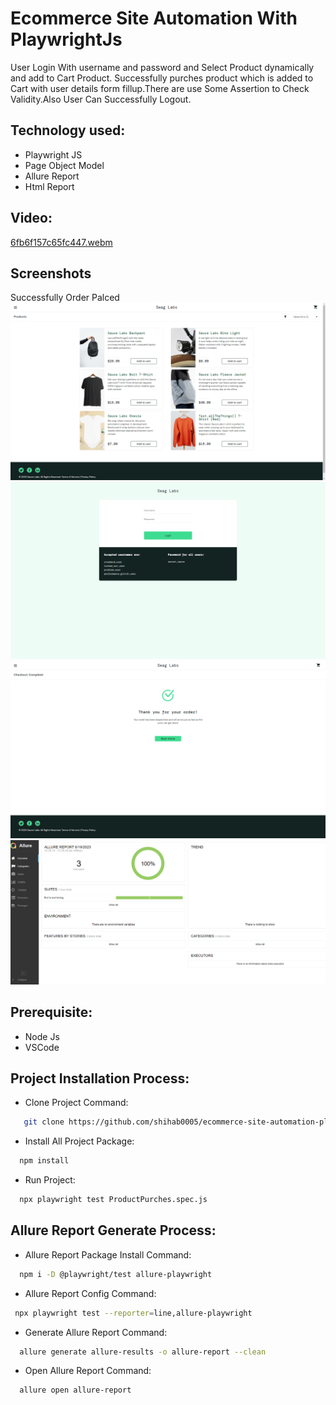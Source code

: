 # Ecommerce Site Automation With PlaywrightJs
User Login With username and password and Select Product dynamically and add to Cart Product.
Successfully purches product which is added to Cart with user details form fillup.There are use Some Assertion 
to Check Validity.Also User Can Successfully Logout.

## Technology used:
- Playwright JS
- Page Object  Model
- Allure Report
- Html Report

## Video:

[6fb6f157c65fc447.webm](https://github.com/shihab0005/ecommerce-site-automation-playwrightJS-page-object-model-allure-reports/assets/41753677/dace57a8-45a1-441b-aa1f-7b7f94fa51b5)

## Screenshots 
Successfully Order Palced
![App Screenshot](https://github.com/shihab0005/ecommerce-site-automation-playwrightJS-page-object-model-allure-reports/blob/main/outputs/test-finished-1%20copy%202.png?raw=true)
![App Screenshot](https://github.com/shihab0005/ecommerce-site-automation-playwrightJS-page-object-model-allure-reports/blob/main/outputs/test-finished-1%20copy.png?raw=true)
![App Screenshot](https://github.com/shihab0005/ecommerce-site-automation-playwrightJS-page-object-model-allure-reports/blob/main/outputs/test-finished-1.png?raw=true)
![App Screenshot](https://github.com/shihab0005/ecommerce-site-automation-playwrightJS-page-object-model-allure-reports/blob/main/outputs/Capture.PNG?raw=true)

## Prerequisite:
- Node Js
- VSCode
  
## Project Installation Process:

- Clone Project Command:
```bash
   git clone https://github.com/shihab0005/ecommerce-site-automation-playwrightJS-page-object-model-allure-reports.git 
```
- Install All Project Package:
```bash
  npm install  
```
- Run Project:
```bash
  npx playwright test ProductPurches.spec.js
```

## Allure Report Generate Process:

- Allure Report Package Install Command:
```bash
  npm i -D @playwright/test allure-playwright
```
- Allure Report Config Command:
```bash
 npx playwright test --reporter=line,allure-playwright  
```
- Generate Allure Report Command:
```bash
  allure generate allure-results -o allure-report --clean
```
- Open Allure Report Command:
```bash
  allure open allure-report
```

